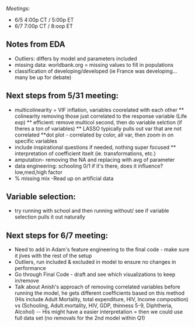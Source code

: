 _Meetings:_
* 6/5 4:00p CT / 5:00p ET
* 6/7 7:00p CT / 8:oop ET

## Notes from EDA
* Outliers: differs by model and parameters included
* missing data: worldbank.org = missing values to fill in populations
* classification of developing/developed (ie France was developing... many be up for debate) 

## Next steps from 5/31 meeting: 
* multicolinearity = VIF inflation, variables coorelated with each other
    ** colinearity removing those just correlated to the response variable (Life exp) 
    ** efficient: remove multicol second, then do variable selction (if theres a ton of variables)
    ** LASSO typically pulls out var that are not correlated
    **dot plot - correlated by color, all var, then zoom in on specific variables
* include inspirational questions if needed, nothing super focused
  ** interpretation of coefficient itselt (ie. transformations, etc.) 
* amputation- removing the NA and replacing with avg of parameter
* data engineering: schooling 0/1 if it's there, does it influence? low,med,high factor
* % missing mix
  -Read up on artificial data

## Variable selection: 
- try running with school and then running without/ see if variable selection pulls it out naturally

## Next steps for 6/7 meeting: 
* Need to add in Adam's feature engineering to the final code - make sure it jives with the rest of the setup
* Outliers, run included & excluded in model to ensure no changes in performance
* Go through Final Code - draft and see which visualizations to keep in/remove
* Talk about Anish's approach of removing correlated variables before running the model, he gets different coefficients based on this method (His include Adult Mortality, total expenditure, HIV, Income composition) vs (Schooling, Adult.mortality, HIV, GDP, thinness 5-9, Diphtheria, Alcohol) -- His might have a easier interpretation = then we could use full data set (no removals for the 2nd model within Q1)


